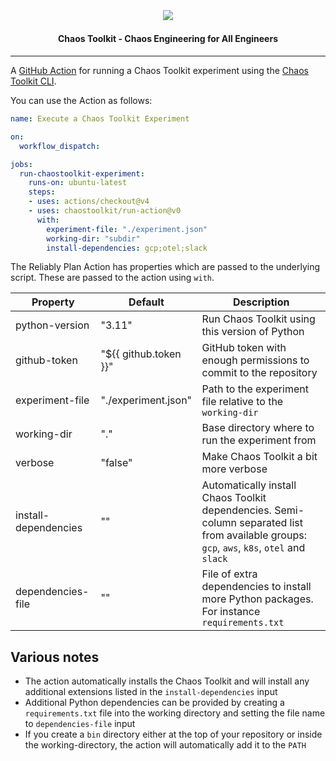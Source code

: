 <h2 align="center">
  <br>
  <p align="center"><img src="https://avatars.githubusercontent.com/u/32068152?s=200&v=4"></p>
</h2>

<h4 align="center">Chaos Toolkit - Chaos Engineering for All Engineers</h4>

---

A [GitHub Action](https://github.com/features/actions) for running a Chaos
Toolkit experiment using the [Chaos Toolkit CLI](https://chaostoolkit.org/).

You can use the Action as follows:

```yaml
name: Execute a Chaos Toolkit Experiment

on:
  workflow_dispatch:

jobs:
  run-chaostoolkit-experiment:
    runs-on: ubuntu-latest
    steps:
    - uses: actions/checkout@v4
    - uses: chaostoolkit/run-action@v0
      with:
        experiment-file: "./experiment.json"
        working-dir: "subdir"
        install-dependencies: gcp;otel;slack
```

The Reliably Plan Action has properties which are passed to the underlying script.
These are passed to the action using `with`.

| Property | Default | Description |
| --- | --- | --- |
| python-version | "3.11" | Run Chaos Toolkit using this version of Python |
| github-token | "${{ github.token }}" | GitHub token with enough permissions to commit to the repository |
| experiment-file | "./experiment.json" | Path to the experiment file relative to the `working-dir` |
| working-dir | "." | Base directory where to run the experiment from |
| verbose | "false" | Make Chaos Toolkit a bit more verbose |
| install-dependencies | "" | Automatically install Chaos Toolkit dependencies. Semi-column separated list from available groups: `gcp`, `aws`, `k8s`, `otel` and `slack` |
| dependencies-file | "" | File of extra dependencies to install more Python packages. For instance `requirements.txt` |

## Various notes

* The action automatically installs the Chaos Toolkit and will install
  any additional extensions listed in the `install-dependencies` input
* Additional Python dependencies can be provided by creating a
  `requirements.txt` file into the working directory and setting the file
  name to `dependencies-file` input
* If you create a `bin` directory either at the top of your repository or inside
  the working-directory, the action will automatically add it to the `PATH`
